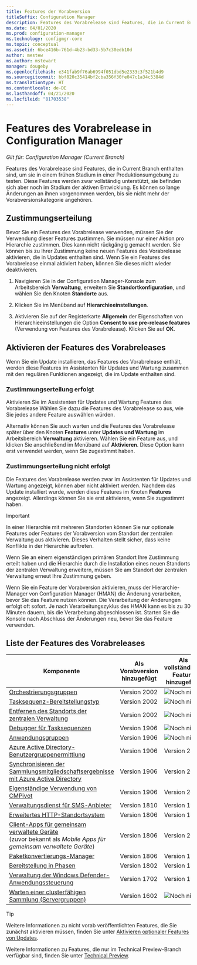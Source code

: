 ```yaml
---
title: Features der Vorabversion
titleSuffix: Configuration Manager
description: Features des Vorabrelease sind Features, die in Current Branch enthalten sind, um sie in einem frühen Stadium in einer Produktionsumgebung zu testen.
ms.date: 04/01/2020
ms.prod: configuration-manager
ms.technology: configmgr-core
ms.topic: conceptual
ms.assetid: 6bce416b-761d-4b23-bd33-5b7c30edb10d
author: mestew
ms.author: mstewart
manager: dougeby
ms.openlocfilehash: e341fab9f76ab6994f051dbd5e2333c3f521b4d9
ms.sourcegitcommit: bbf820c35414bf2cba356f30fe047c1a34c5384d
ms.translationtype: HT
ms.contentlocale: de-DE
ms.lasthandoff: 04/21/2020
ms.locfileid: "81703538"
---
```

# <a name="pre-release-features-in-configuration-manager"></a>Features des Vorabrelease in Configuration Manager

*Gilt für: Configuration Manager (Current Branch)*

Features des Vorabrelease sind Features, die in Current Branch enthalten sind, um sie in einem frühen Stadium in einer Produktionsumgebung zu testen. Diese Features werden zwar vollständig unterstützt, sie befinden sich aber noch im Stadium der aktiven Entwicklung. Es können so lange Änderungen an ihnen vorgenommen werden, bis sie nicht mehr der Vorabversionskategorie angehören.

## <a name="give-consent"></a>Zustimmungserteilung  

Bevor Sie ein Features des Vorabrelease verwenden, müssen Sie der Verwendung dieser Features zustimmen. Sie müssen nur einer Aktion pro Hierarchie zustimmen. Dies kann nicht rückgängig gemacht werden. Sie können bis zu Ihrer Zustimmung keine neuen Features des Vorabrelease aktivieren, die in Updates enthalten sind. Wenn Sie ein Features des Vorabrelease einmal aktiviert haben, können Sie dieses nicht wieder deaktivieren.

1. Navigieren Sie in der Configuration Manager-Konsole zum Arbeitsbereich **Verwaltung**, erweitern Sie **Standortkonfiguration**, und wählen Sie den Knoten **Standorte** aus.  

2. Klicken Sie im Menüband auf **Hierarchieeinstellungen**.  

3. Aktivieren Sie auf der Registerkarte **Allgemein** der Eigenschaften von Hierarchieeinstellungen die Option **Consent to use pre-release features** (Verwendung von Features des Vorabrelease). Klicken Sie auf **OK**.  

## <a name="enable-pre-release-features"></a>Aktivieren der Features des Vorabreleases

Wenn Sie ein Update installieren, das Features des Vorabrelease enthält, werden diese Features im Assistenten für Updates und Wartung zusammen mit den regulären Funktionen angezeigt, die im Update enthalten sind.

### <a name="if-you-have-given-consent"></a>Zustimmungserteilung erfolgt

Aktivieren Sie im Assistenten für Updates und Wartung Features des Vorabrelease Wählen Sie dazu die Features des Vorabrelease so aus, wie Sie jedes andere Feature auswählen würden.

Alternativ können Sie auch warten und die Features des Vorabrelease später über den Knoten **Features** unter **Updates und Wartung** im Arbeitsbereich **Verwaltung** aktivieren. Wählen Sie ein Feature aus, und klicken Sie anschließend im Menüband auf **Aktivieren**. Diese Option kann erst verwendet werden, wenn Sie zugestimmt haben.

### <a name="if-you-havent-given-consent"></a>Zustimmungserteilung nicht erfolgt

Die Features des Vorabrelease werden zwar im Assistenten für Updates und Wartung angezeigt, können aber nicht aktiviert werden. Nachdem das Update installiert wurde, werden diese Features im Knoten **Features** angezeigt. Allerdings können Sie sie erst aktivieren, wenn Sie zugestimmt haben.

> [!IMPORTANT]  
> In einer Hierarchie mit mehreren Standorten können Sie nur optionale Features oder Features der Vorabversion vom Standort der zentralen Verwaltung aus aktivieren. Dieses Verhalten stellt sicher, dass keine Konflikte in der Hierarchie auftreten. <!--507197-->  
>
> Wenn Sie an einem eigenständigen primären Standort Ihre Zustimmung erteilt haben und die Hierarchie durch die Installation eines neuen Standorts der zentralen Verwaltung erweitern, müssen Sie am Standort der zentralen Verwaltung erneut Ihre Zustimmung geben.  

Wenn Sie ein Feature der Vorabversion aktivieren, muss der Hierarchie-Manager von Configuration Manager (HMAN) die Änderung verarbeiten, bevor Sie das Feature nutzen können. Die Verarbeitung der Änderungen erfolgt oft sofort. Je nach Verarbeitungszyklus des HMAN kann es bis zu 30 Minuten dauern, bis die Verarbeitung abgeschlossen ist. Starten Sie die Konsole nach Abschluss der Änderungen neu, bevor Sie das Feature verwenden.

## <a name="list-of-pre-release-features"></a><a name="bkmk_table"></a>Liste der Features des Vorabreleases

<!--Note/tip for target article

> [!Note]  
> In this version of Configuration Manager, <feature name> is a pre-release feature. To enable it, see [Pre-release features](pre-release-features.md).  

> [!Tip]  
> This feature was first introduced in version 1702 as a [pre-release feature](pre-release-features.md). Beginning with version 1906, it's no longer a pre-release feature.  

-->

<!-- With each current branch release, to help purge this list a bit, remove any entries that were added as a full feature in a version that's no longer supported -->
| Komponente          | Als Vorabversion hinzugefügt | Als vollständiges Feature hinzugefügt |
|------------------|----------------------|-------------------------|
| [Orchestrierungsgruppen](../../../sum/deploy-use/orchestration-groups.md) <!--3098816--> | Version 2002 | ![Noch nicht](media/red_x.png) |
| [Tasksequenz-Bereitstellungstyp](../../../apps/get-started/creating-windows-applications.md#bkmk_tsdt) <!--3555953--> | Version 2002 | ![Noch nicht](media/red_x.png) |
| [Entfernen des Standorts der zentralen Verwaltung](../deploy/install/remove-central-administration-site.md) <!-- 3607277 --> | Version 2002 | ![Noch nicht](media/red_x.png) |
| [Debugger für Tasksequenzen](../../../osd/deploy-use/debug-task-sequence.md) <!--3612274,C3F37661-69E4-4D53-A39C-5D02F97E0E71--> | Version 1906 | ![Noch nicht](media/red_x.png) |
| [Anwendungsgruppen](../../../apps/deploy-use/create-app-groups.md) <!--3555907,EE16A1D8-EF1B-4094-845F-AC107E7C621D--> | Version 1906 | ![Noch nicht](media/red_x.png) |
| [Azure Active Directory-Benutzergruppenermittlung](../deploy/configure/configure-discovery-methods.md#bkmk_azuregroupdisco) <!--3611956,023715E7-BFBA-4E9E-A80F-B5B626464ADD-->| Version 1906 | Version 2002 |
| [Synchronisieren der Sammlungsmitgliedschaftsergebnisse mit Azure Active Directory](../../clients/manage/collections/create-collections.md#bkmk_aadcollsync) <!--3607475,C2127144-C8DE-49F6-9CB3-D4F5B59F9515-->| Version 1906| Version 2002 |
| [Eigenständige Verwendung von CMPivot](cmpivot.md#bkmk_standalone) <!--3555890/4692885,no GUID--> | Version 1906 | Version 2002 |
| [Verwaltungsdienst für SMS-Anbieter](../../plan-design/hierarchy/plan-for-the-sms-provider.md#bkmk_admin-service) <!--1359052--> | Version 1810 | Version 1906 |
| [Erweitertes HTTP-Standortsystem](../../plan-design/hierarchy/enhanced-http.md) <!--1356889,1358228--> | Version 1806 | Version 1810 |
| [Client-Apps für gemeinsam verwaltete Geräte](../../../comanage/workloads.md#client-apps) <br/> (zuvor bekannt als *Mobile Apps für gemeinsam verwaltete Geräte*) <!--1357892/3600959,CC3AE625-BF72-49B1-8AB1-AF0DCF2D6F4C--> | Version 1806 | Version 2002 |
| [Paketkonvertierungs-Manager](../../../apps/pcm/package-conversion-manager.md) <!--1357861--> | Version 1806 | Version 1810 |
| [Bereitstellung in Phasen](../../../osd/deploy-use/create-phased-deployment-for-task-sequence.md) <!--1356837--> | Version 1802 | Version 1806 |
| [Verwaltung der Windows Defender-Anwendungssteuerung](../../../protect/deploy-use/use-device-guard-with-configuration-manager.md) <!--3600958 (fka 1355092 & 1319346)--> | Version 1702 | Version 1906 |
| [Warten einer clusterfähigen Sammlung (Servergruppen)](../../../sum/deploy-use/service-a-server-group.md) <!--1081776,290B66D8-C735-4895-B59A-DD732D84A697--> | Version 1602 | ![Noch nicht](media/red_x.png) |

<!--Image used = ![Not yet](media/red_x.png) -->

> [!TIP]  
> Weitere Informationen zu nicht vorab veröffentlichten Features, die Sie zunächst aktivieren müssen, finden Sie unter [Aktivieren optionaler Features von Updates](install-in-console-updates.md#bkmk_options).  
>
> Weitere Informationen zu Features, die nur im Technical Preview-Branch verfügbar sind, finden Sie unter [Technical Preview](../../get-started/technical-preview.md).  
